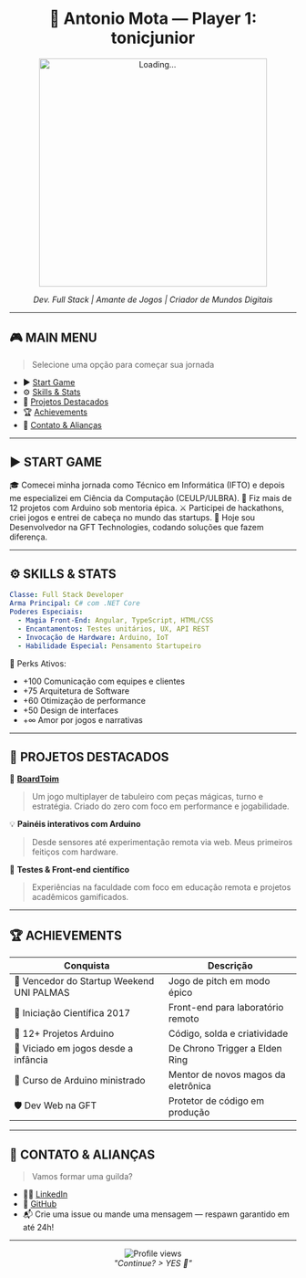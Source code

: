 <h1 align="center">
  🔹 Antonio Mota — Player 1: tonicjunior
</h1>

<p align="center">
  <img src="https://media.giphy.com/media/L1R1tvI9svkIWwpVYr/giphy.gif" width="400" alt="Loading...">
</p>

<p align="center">
  <em>Dev. Full Stack | Amante de Jogos | Criador de Mundos Digitais</em>
</p>

---

## 🎮 MAIN MENU

> Selecione uma opção para começar sua jornada

* ▶️ [Start Game](#start-game)
* ⚙️ [Skills & Stats](#skills--stats)
* 🧹 [Projetos Destacados](#projetos-destacados)
* 🏆 [Achievements](#achievements)
* 📡 [Contato & Alianças](#contato--alianças)

---

## ▶️ START GAME

🎓 Comecei minha jornada como Técnico em Informática (IFTO) e depois me especializei em Ciência da Computação (CEULP/ULBRA).
🔌 Fiz mais de 12 projetos com Arduino sob mentoria épica.
⚔️ Participei de hackathons, criei jogos e entrei de cabeça no mundo das startups.
🏢 Hoje sou Desenvolvedor na GFT Technologies, codando soluções que fazem diferença.

---

## ⚙️ SKILLS & STATS

```yaml
Classe: Full Stack Developer
Arma Principal: C# com .NET Core
Poderes Especiais:
  - Magia Front-End: Angular, TypeScript, HTML/CSS
  - Encantamentos: Testes unitários, UX, API REST
  - Invocação de Hardware: Arduino, IoT
  - Habilidade Especial: Pensamento Startupeiro
```

🧠 Perks Ativos:

* +100 Comunicação com equipes e clientes
* +75 Arquitetura de Software
* +60 Otimização de performance
* +50 Design de interfaces
* +∞ Amor por jogos e narrativas

---

## 🧹 PROJETOS DESTACADOS

🎺 **[BoardToim](https://github.com/tonicjunior/BoardToim)**

> Um jogo multiplayer de tabuleiro com peças mágicas, turno e estratégia. Criado do zero com foco em performance e jogabilidade.

💡 **Painéis interativos com Arduino**

> Desde sensores até experimentação remota via web. Meus primeiros feitiços com hardware.

🧪 **Testes & Front-end científico**

> Experiências na faculdade com foco em educação remota e projetos acadêmicos gamificados.

---

## 🏆 ACHIEVEMENTS

| Conquista                                 | Descrição                           |
| ----------------------------------------- | ----------------------------------- |
| 🥇 Vencedor do Startup Weekend UNI PALMAS | Jogo de pitch em modo épico         |
| 🧠 Iniciação Científica 2017              | Front-end para laboratório remoto   |
| 🔧 12+ Projetos Arduino                   | Código, solda e criatividade        |
| 👾 Viciado em jogos desde a infância      | De Chrono Trigger a Elden Ring      |
| 📣 Curso de Arduino ministrado            | Mentor de novos magos da eletrônica |
| 🛡️ Dev Web na GFT                        | Protetor de código em produção      |

---

## 📡 CONTATO & ALIANÇAS

> Vamos formar uma guilda?

* 🧙‍♂️ [LinkedIn](https://www.linkedin.com/in/antonio-mota/)
* 🧰 [GitHub](https://github.com/tonicjunior)
* 📬 Crie uma issue ou mande uma mensagem — respawn garantido em até 24h!

---

<p align="center">
  <img src="https://komarev.com/ghpvc/?username=tonicjunior&style=flat-square&color=blue" alt="Profile views" />
  <br>
  <em>"Continue? > YES 🔹"</em>
</p>

